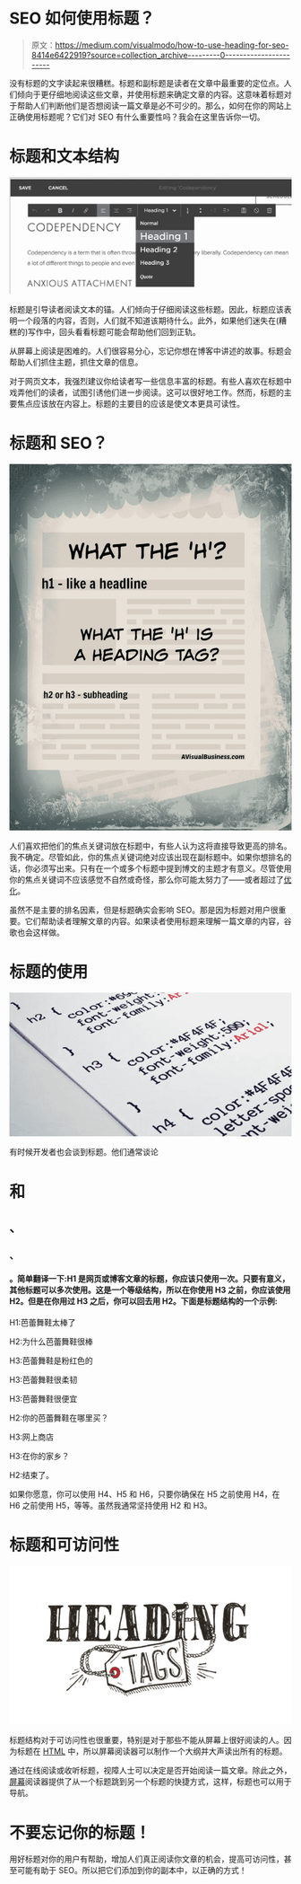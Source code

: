 # SEO 如何使用标题？

> 原文：<https://medium.com/visualmodo/how-to-use-heading-for-seo-8414e6422919?source=collection_archive---------0----------------------->

没有标题的文字读起来很糟糕。标题和副标题是读者在文章中最重要的定位点。人们倾向于更仔细地阅读这些文章，并使用标题来确定文章的内容。这意味着标题对于帮助人们判断他们是否想阅读一篇文章是必不可少的。那么，如何在你的网站上正确使用标题呢？它们对 SEO 有什么重要性吗？我会在这里告诉你一切。

# 标题和文本结构

![](img/d4337818aec90aadca3273deba0bf55e.png)

标题是引导读者阅读文本的锚。人们倾向于仔细阅读这些标题。因此，标题应该表明一个段落的内容，否则，人们就不知道该期待什么。此外，如果他们迷失在(糟糕的)写作中，回头看看标题可能会帮助他们回到正轨。

从屏幕上阅读是困难的。人们很容易分心，忘记你想在博客中讲述的故事。标题会帮助人们抓住主题，抓住文章的信息。

对于网页文本，我强烈建议你给读者写一些信息丰富的标题。有些人喜欢在标题中戏弄他们的读者，试图引诱他们进一步阅读。这可以很好地工作。然而，标题的主要焦点应该放在内容上。标题的主要目的应该是使文本更具可读性。

# 标题和 SEO？

![](img/f47117461b78c6714700d4094d934ecf.png)

人们喜欢把他们的焦点关键词放在标题中，有些人认为这将直接导致更高的排名。我不确定。尽管如此，你的焦点关键词绝对应该出现在副标题中。如果你想排名的话，你必须写出来。只有在一个或多个标题中提到博文的主题才有意义。尽管使用你的焦点关键词不应该感觉不自然或奇怪，那么你可能太努力了——或者超过了[优化](https://visualmodo.com/)。

虽然不是主要的排名因素，但是标题确实会影响 SEO。那是因为标题对用户很重要。它们帮助读者理解文章的内容。如果读者使用标题来理解一篇文章的内容，谷歌也会这样做。

# 标题的使用

![](img/9c1151315f872cb7b83752e52f398a2f.png)

有时候开发者也会谈到标题。他们通常谈论

# 和

## 、

### 、

#### 。简单翻译一下:H1 是网页或博客文章的标题，你应该只使用一次。只要有意义，其他标题可以多次使用。这是一个等级结构，所以在你使用 H3 之前，你应该使用 H2。但是在你用过 H3 之后，你可以回去用 H2。下面是标题结构的一个示例:

H1:芭蕾舞鞋太棒了

H2:为什么芭蕾舞鞋很棒

H3:芭蕾舞鞋是粉红色的

H3:芭蕾舞鞋很柔韧

H3:芭蕾舞鞋很便宜

H2:你的芭蕾舞鞋在哪里买？

H3:网上商店

H3:在你的家乡？

H2:结束了。

如果你愿意，你可以使用 H4、H5 和 H6，只要你确保在 H5 之前使用 H4，在 H6 之前使用 H5，等等。虽然我通常坚持使用 H2 和 H3。

# 标题和可访问性

![](img/9e23f0ede99a3025789e9df847db7e9c.png)

标题结构对于可访问性也很重要，特别是对于那些不能从屏幕上很好阅读的人。因为标题在 [HTML](https://visualmodo.com/) 中，所以屏幕阅读器可以制作一个大纲并大声读出所有的标题。

通过在线阅读或收听标题，视障人士可以决定是否开始阅读一篇文章。除此之外，[屏幕](http://theme.visualmodo.com/rare/)阅读器提供了从一个标题跳到另一个标题的快捷方式，这样，标题也可以用于导航。

# 不要忘记你的标题！

用好标题对你的用户有帮助，增加人们真正阅读你文章的机会，提高可访问性，甚至可能有助于 SEO。所以把它们添加到你的副本中，以正确的方式！